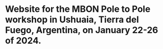 # Website for the MBON Pole to Pole workshop in Ushuaia, Tierra del Fuego, Argentina, on January 22-26 of 2024.
